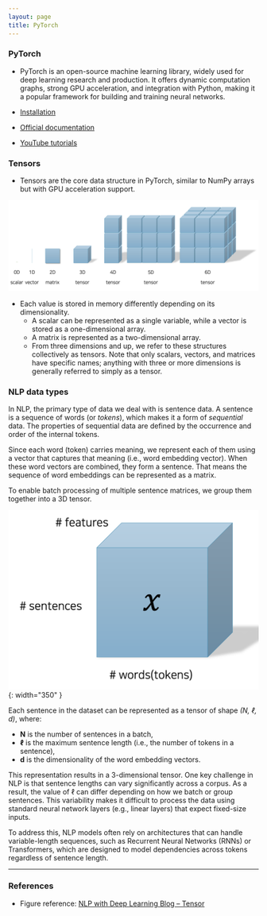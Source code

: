 ```yaml
---
layout: page
title: PyTorch
---
```


### PyTorch

* PyTorch is an open-source machine learning library, widely used for deep learning research and production. It offers dynamic computation graphs, strong GPU acceleration, and integration with Python, making it a popular framework for building and training neural networks.

* [Installation](https://pytorch.org/get-started/locally/)
* [Official documentation](https://pytorch.org/)
* [YouTube tutorials](https://www.youtube.com/playlist?list=PL_lsbAsL_o2CTlGHgMxNrKhzP97BaG9ZN)


### Tensors

- Tensors are the core data structure in PyTorch, similar to NumPy arrays but with GPU acceleration support.

![Tensor Example](./figures/tensor.jpg)

- Each value is stored in memory differently depending on its dimensionality. 
    - A scalar can be represented as a single variable, while a vector is stored as a one-dimensional array. 
    - A matrix is represented as a two-dimensional array. 
    - From three dimensions and up, we refer to these structures collectively as tensors. Note that only scalars, vectors, and matrices have specific names; anything with three or more dimensions is generally referred to simply as a tensor.

### NLP data types   

In NLP, the primary type of data we deal with is sentence data. A sentence is a sequence of words (or *tokens*), which makes it a form of *sequential* data. The properties of sequential data are defined by the occurrence and order of the internal tokens.

Since each word (token) carries meaning, we represent each of them using a vector that captures that meaning (i.e., word embedding vector). When these word vectors are combined, they form a sentence. That means the sequence of word embeddings can be represented as a matrix. 

To enable batch processing of multiple sentence matrices, we group them together into a 3D tensor.

![Tensor Example](./figures/nlpData.jpg){: width="350" }

Each sentence in the dataset can be represented as a tensor of shape *(N, ℓ, d)*, where:

- **N** is the number of sentences in a batch,
- **ℓ** is the maximum sentence length (i.e., the number of tokens in a sentence),
- **d** is the dimensionality of the word embedding vectors.

This representation results in a 3-dimensional tensor. One key challenge in NLP is that sentence lengths can vary significantly across a corpus. As a result, the value of ℓ can differ depending on how we batch or group sentences. This variability makes it difficult to process the data using standard neural network layers (e.g., linear layers) that expect fixed-size inputs.

To address this, NLP models often rely on architectures that can handle variable-length sequences, such as Recurrent Neural Networks (RNNs) or Transformers, which are designed to model dependencies across tokens regardless of sentence length.



--- 
### References
- Figure reference: [NLP with Deep Learning Blog – Tensor](https://kh-kim.github.io/nlp_with_deep_learning_blog/docs/1-03-pytorch_tutorials/03-tensor/)